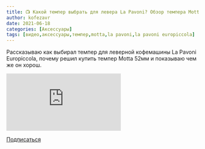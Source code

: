 ```yaml
---
title: 📺 Какой темпер выбрать для левера La Pavoni? Обзор темпера Motta 52мм
author: kofezavr
date: 2021-06-18
categories: [Аксессуары]
tags: [видео,аксессуары,темпер,motta,la pavoni,la pavoni europiccola]
---
```

Рассказываю как выбирал темпер для леверной кофемашины La Pavoni Europiccola, почему решил купить темпер Motta 52мм и показываю чем же он хорош.

<p><div class="youtube-wrapper"><iframe src="https://www.youtube.com/embed/0DGWPkd_Sds?controls=0" title="YouTube video player" frameborder="0" allow="accelerometer; autoplay; clipboard-write; encrypted-media; gyroscope; picture-in-picture" allowfullscreen></iframe></div></p>

<a class="play" href="https://www.youtube.com/c/Coffeesaurus?sub_confirmation=1"><i class="fab fa-youtube"></i> Подписаться</a>
